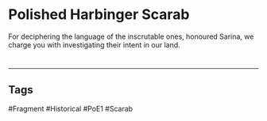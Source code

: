 # Polished Harbinger Scarab
For deciphering the language of the inscrutable ones, honoured Sarina, we charge you with investigating their intent in our land.

#
---
## Tags
#Fragment
#Historical 
#PoE1 
#Scarab 